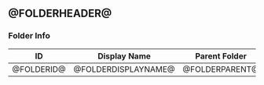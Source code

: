 ## <a name='@FOLDERHEADER@'></a>@FOLDERHEADER@

### Folder Info
|ID|Display Name|Parent Folder  
|--|------------|-|
|@FOLDERID@|@FOLDERDISPLAYNAME@|@FOLDERPARENT@|  

